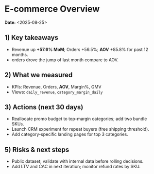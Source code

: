 # E-commerce Overview

**Date:** <2025-08-25>  

## 1) Key takeaways
- Revenue up **+57.6% MoM**; Orders +56.5%; **AOV** +85.8% for past 12 months.
- orders drove the jump of last month compare to AOV.

## 2) What we measured
- KPIs: Revenue, Orders, **AOV**, Margin%, GMV
- Views: `daily_revenue`, `category_margin_daily`

## 3) Actions (next 30 days)
- Reallocate promo budget to top-margin categories; add two bundle SKUs.
- Launch CRM experiment for repeat buyers (free shipping threshold).
- Add category-specific landing pages for top 3 categories.

## 5) Risks & next steps
- Public dataset; validate with internal data before rolling decisions.
- Add LTV and CAC in next iteration; monitor refund rates by SKU.
